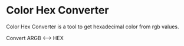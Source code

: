 # Color Hex Converter

Color Hex Converter is a tool to get hexadecimal color from rgb values.

Convert ARGB <--> HEX
